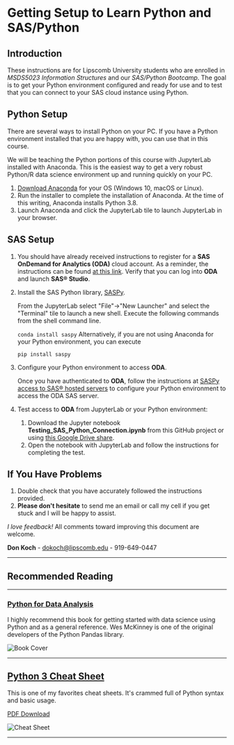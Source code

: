 # Getting Setup to Learn Python and SAS/Python


## Introduction
These instructions are for Lipscomb University students who are enrolled in *MSDS5023 Information Structures* and our *SAS/Python Bootcamp*. The goal is to get your Python environment configured and ready for use and to test that you can connect to your SAS cloud instance using Python.

## Python Setup
There are several ways to install Python on your PC.  If you have a Python environment installed that you are happy with, you can use that in this course.  

We will be teaching the Python portions of this course with JupyterLab installed with Anaconda. This is the easiest way to get a very robust Python/R data science environment up and running quickly on your PC.

1. [Download Anaconda](https://www.anaconda.com/products/individual#Downloads) for your OS (Windows 10, macOS or Linux).
1. Run the installer to complete the installation of Anaconda. At the time of this writing, Anaconda installs Python 3.8.
1. Launch Anaconda and click the JupyterLab tile to launch JupyterLab in your browser.
     
## SAS Setup

1. You should have already received instructions to register for a **SAS OnDemand for Analytics (ODA)** cloud account. As a reminder, the instructions can be found [at this link]( https://support.sas.com/ondemand/steps.html). Verify that you can log into **ODA** and launch **SAS® Studio**.

1. Install the SAS Python library, [SASPy](https://pypi.org/project/saspy/).

    From the JupyterLab select "File"->"New Launcher" and select the "Terminal" tile to launch a new shell.  Execute the following commands from the shell command line. 
    
    ```conda install saspy```
        Alternatively, if you are not using Anaconda for your Python environment, you can execute
           
    ```pip install saspy```
        
1. Configure your Python environment to access **ODA**.

   Once you have authenticated to **ODA**, follow the instructions at [SASPy access to SAS® hosted servers](https://support.sas.com/ondemand/saspy.html) to configure your Python environment to access the ODA SAS server.
   
1. Test access to **ODA** from JupyterLab or your Python environment:

    1. Download the Jupyter notebook **Testing_SAS_Python_Connection.ipynb** from this GitHub project or using [this Google Drive share](https://drive.google.com/file/d/1pNoSsM7ieinjvWTjNkzWRbyZMkIZ8Tpt/view?usp=sharing). 
    1. Open the notebook with JupyterLab and follow the instructions for completing the test.
    
## If You Have Problems
1. Double check that you have accurately followed the instructions provided.
1. **Please don't hesitate** to send me an email or call my cell if you get stuck and I will be happy to assist.

*I love feedback!*  All comments toward improving this document are welcome.  

**Don Koch** - <dokoch@lipscomb.edu> - 919-649-0447

---
## Recommended Reading
---

### [Python for Data Analysis](https://www.oreilly.com/library/view/python-for-data/9781491957653/)
I highly recommend this book for getting started with data science using Python and as a general reference.  Wes McKinney is one of the original developers of the Python Pandas library.

![Book Cover](https://learning.oreilly.com/library/cover/9781491957653/250w/)

---

## [Python 3 Cheat Sheet](https://perso.limsi.fr/pointal/doku.php?id=python:memento&rev=1596204960) 

This is one of my favorites cheat sheets. It's crammed full of Python syntax and basic usage. 

[PDF Download](https://perso.limsi.fr/pointal/_media/python:cours:mementopython3.pdf)

![Cheat Sheet](https://perso.limsi.fr/pointal/_media/python:cours:mementopython3.png)

---




